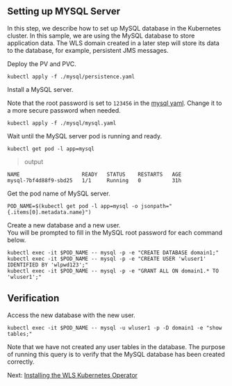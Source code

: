 ## Setting up MYSQL Server

In this step, we describe how to set up MySQL database in the Kubernetes cluster. In this sample, we are using the MySQL database to store application data. The WLS domain created in a later step will store its data to the database, for example, persistent JMS messages.  

Deploy the PV and PVC.
```
kubectl apply -f ./mysql/persistence.yaml
```
Install a MySQL server.   

Note that the root password is set to `123456` in the [mysql yaml](../mysql/mysql.yaml). Change it to a more secure password when needed.
```
kubectl apply -f ./mysql/mysql.yaml
```
Wait until the MySQL server pod is running and ready.
```
kubectl get pod -l app=mysql
```
> output
```
NAME                    READY   STATUS    RESTARTS   AGE
mysql-7bf4d88f9-sbd25   1/1     Running   0          31h
```
Get the pod name of MySQL server.
```
POD_NAME=$(kubectl get pod -l app=mysql -o jsonpath="{.items[0].metadata.name}")
```
Create a new database and a new user.  
You will be prompted to fill in the MySQL root password for each command below.
```
kubectl exec -it $POD_NAME -- mysql -p -e "CREATE DATABASE domain1;"
kubectl exec -it $POD_NAME -- mysql -p -e "CREATE USER 'wluser1' IDENTIFIED BY 'wlpwd123';"
kubectl exec -it $POD_NAME -- mysql -p -e "GRANT ALL ON domain1.* TO 'wluser1';"
```

## Verification
Access the new database with the new user.
```
kubectl exec -it $POD_NAME -- mysql -u wluser1 -p -D domain1 -e "show tables;"
```
Note that we have not created any user tables in the database. The purpose of running this query is to verify that the MySQL database has been created correctly.

Next: [Installing the WLS Kubernetes Operator](03-wls-operator.md)
